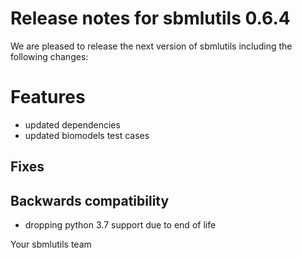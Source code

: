 # Release notes for sbmlutils 0.6.4

We are pleased to release the next version of sbmlutils including the 
following changes:

# Features
- updated dependencies
- updated biomodels test cases

## Fixes

## Backwards compatibility
- dropping python 3.7 support due to end of life

Your sbmlutils team
